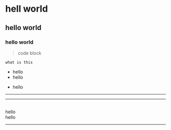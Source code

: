 # hell world
## hello world
### hello world

> code block

`what is this`

* hello
* hello
- hello
---
***
<br>
hello
<br>
hello
<hr>
